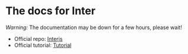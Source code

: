 
# The docs for Inter

*Warning:* The documentation may be down for a few hours, please wait!

* Official repo: [Interjs](https://github.com/interjs/inter)
* Official tutorial: [Tutorial](https://interjs.github.io)

